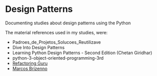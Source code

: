 # Design Patterns

Documenting studies about design patterns using the Python

The material references used in my studies, were:

* Padroes_de_Projetos_Solucoes_Reutilizave
* Dive Into Design Patterns
* Learning Python Design Patterns - Second Edition (Chetan Giridhar)
* python-3-object-oriented-programming-3rd
* [Refactoring Guru](https://refactoring.guru/design-patterns/)
* [Marcos Brizenno](https://brizeno.wordpress.com/padroes/)
